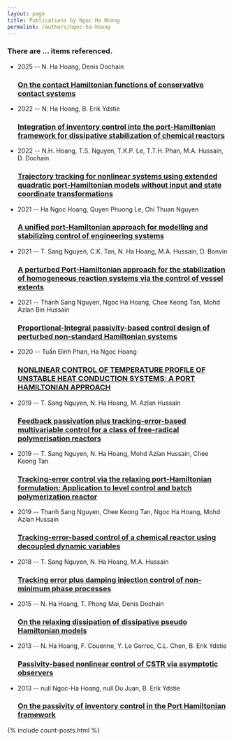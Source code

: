 ```yaml
---
layout: page
title: Publications by Ngoc Ha Hoang
permalink: /authors/ngoc-ha-hoang
---
```


<h3 id="number-posts">There are ... items referenced.</h3>
<ul class="post-list">
<li><span class='post-meta'>2025 -- N. Ha Hoang, Denis Dochain</span><h3><a class='post-link' href="{{ site.baseurl }}/on-the-contact-hamiltonian-functions-of-conservative-contact-systems">On the contact Hamiltonian functions of conservative contact systems</a></h3></li>
<li><span class='post-meta'>2022 -- N. Ha Hoang, B. Erik Ydstie</span><h3><a class='post-link' href="{{ site.baseurl }}/integration-of-inventory-control-into-the-port-hamiltonian-framework-for-dissipative-stabilization-of-chemical-reactors">Integration of inventory control into the port‐Hamiltonian framework for dissipative stabilization of chemical reactors</a></h3></li>
<li><span class='post-meta'>2022 -- N.H. Hoang, T.S. Nguyen, T.K.P. Le, T.T.H. Phan, M.A. Hussain, D. Dochain</span><h3><a class='post-link' href="{{ site.baseurl }}/trajectory-tracking-for-nonlinear-systems-using-extended-quadratic-port-hamiltonian-models-without-input-and-state-coordinate-transformations">Trajectory tracking for nonlinear systems using extended quadratic port-Hamiltonian models without input and state coordinate transformations</a></h3></li>
<li><span class='post-meta'>2021 -- Ha Ngoc Hoang, Quyen Phuong Le, Chi Thuan Nguyen</span><h3><a class='post-link' href="{{ site.baseurl }}/a-unified-port-hamiltonian-approach-for-modelling-and-stabilizing-control-of-engineering-systems">A unified port-Hamiltonian approach for modelling and stabilizing control of engineering systems</a></h3></li>
<li><span class='post-meta'>2021 -- T. Sang Nguyen, C.K. Tan, N. Ha Hoang, M.A. Hussain, D. Bonvin</span><h3><a class='post-link' href="{{ site.baseurl }}/a-perturbed-port-hamiltonian-approach-for-the-stabilization-of-homogeneous-reaction-systems-via-the-control-of-vessel-extents">A perturbed Port-Hamiltonian approach for the stabilization of homogeneous reaction systems via the control of vessel extents</a></h3></li>
<li><span class='post-meta'>2021 -- Thanh Sang Nguyen, Ngoc Ha Hoang, Chee Keong Tan, Mohd Azlan Bin Hussain</span><h3><a class='post-link' href="{{ site.baseurl }}/proportional-integral-passivity-based-control-design-of-perturbed-non-standard-hamiltonian-systems">Proportional-Integral passivity-based control design of perturbed non-standard Hamiltonian systems</a></h3></li>
<li><span class='post-meta'>2020 -- Tuấn Đình Phan, Ha Ngoc Hoang</span><h3><a class='post-link' href="{{ site.baseurl }}/nonlinear-control-of-temperature-profile-of-unstable-heat-conduction-systems-a-port-hamiltonian-approach">NONLINEAR CONTROL OF TEMPERATURE PROFILE OF UNSTABLE HEAT CONDUCTION SYSTEMS: A PORT HAMILTONIAN APPROACH</a></h3></li>
<li><span class='post-meta'>2019 -- T. Sang Nguyen, N. Ha Hoang, M. Azlan Hussain</span><h3><a class='post-link' href="{{ site.baseurl }}/feedback-passivation-plus-tracking-error-based-multivariable-control-for-a-class-of-free-radical-polymerisation-reactors">Feedback passivation plus tracking-error-based multivariable control for a class of free-radical polymerisation reactors</a></h3></li>
<li><span class='post-meta'>2019 -- T. Sang Nguyen, N. Ha Hoang, Mohd Azlan Hussain, Chee Keong Tan</span><h3><a class='post-link' href="{{ site.baseurl }}/tracking-error-control-via-the-relaxing-port-hamiltonian-formulation-application-to-level-control-and-batch-polymerization-reactor">Tracking-error control via the relaxing port-Hamiltonian formulation: Application to level control and batch polymerization reactor</a></h3></li>
<li><span class='post-meta'>2019 -- Thanh Sang Nguyen, Chee Keong Tan, Ngoc Ha Hoang, Mohd Azlan Hussain</span><h3><a class='post-link' href="{{ site.baseurl }}/tracking-error-based-control-of-a-chemical-reactor-using-decoupled-dynamic-variables">Tracking-error-based control of a chemical reactor using decoupled dynamic variables</a></h3></li>
<li><span class='post-meta'>2018 -- T. Sang Nguyen, N. Ha Hoang, M.A. Hussain</span><h3><a class='post-link' href="{{ site.baseurl }}/tracking-error-plus-damping-injection-control-of-non-minimum-phase-processes">Tracking error plus damping injection control of non-minimum phase processes</a></h3></li>
<li><span class='post-meta'>2015 -- N. Ha Hoang, T. Phong Mai, Denis Dochain</span><h3><a class='post-link' href="{{ site.baseurl }}/on-the-relaxing-dissipation-of-dissipative-pseudo-hamiltonian-models">On the relaxing dissipation of dissipative pseudo Hamiltonian models</a></h3></li>
<li><span class='post-meta'>2013 -- N. Ha Hoang, F. Couenne, Y. Le Gorrec, C.L. Chen, B. Erik Ydstie</span><h3><a class='post-link' href="{{ site.baseurl }}/passivity-based-nonlinear-control-of-cstr-via-asymptotic-observers">Passivity-based nonlinear control of CSTR via asymptotic observers</a></h3></li>
<li><span class='post-meta'>2013 -- null Ngoc-Ha Hoang, null Du Juan, B. Erik Ydstie</span><h3><a class='post-link' href="{{ site.baseurl }}/on-the-passivity-of-inventory-control-in-the-port-hamiltonian-framework">On the passivity of inventory control in the Port Hamiltonian framework</a></h3></li>

</ul>
{% include count-posts.html %}
